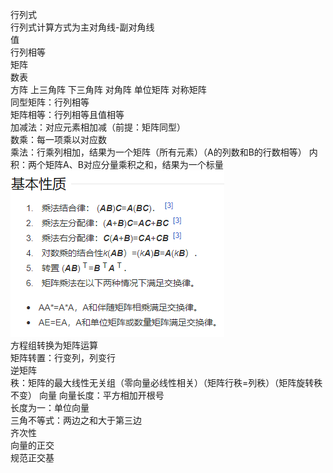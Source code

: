 行列式  
  行列式计算方式为主对角线-副对角线  
  值  
  行列相等  
矩阵  
  数表  
  方阵  上三角阵  下三角阵  对角阵  单位矩阵  对称矩阵  
  同型矩阵：行列相等  
  矩阵相等：行列相等且值相等  
  加减法：对应元素相加减（前提：矩阵同型）  
  数乘：每一项乘以对应数  
  乘法：行乘列相加，结果为一个矩阵（所有元素）（A的列数和B的行数相等）
  内积：两个矩阵A、B对应分量乘积之和，结果为一个标量  
  ![img_3.png](img_3.png)  
  方程组转换为矩阵运算  
  矩阵转置：行变列，列变行  
  逆矩阵  
  秩：矩阵的最大线性无关组（零向量必线性相关）（矩阵行秩=列秩）（矩阵旋转秩不变） 
向量
  向量长度：平方相加开根号  
  长度为一：单位向量  
  三角不等式：两边之和大于第三边  
  齐次性  
  向量的正交  
  规范正交基  

  
  